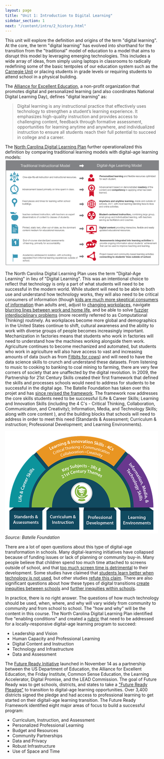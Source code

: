 ```yaml
---
layout: page
title: "Unit 1: Introduction to Digital Learning"
sidebar_section: 1
next: "/content/intro/2_history.html"
---
```


This unit will explore the definition and origins of the term "digital learning". At the core, the term "digital learning" has evolved into shorthand for the transition from the "traditional" model of education to a model that aims to disrupt this model by leveraging emerging technologies. This includes a wide array of ideas, from simply using laptops in classrooms to radically redefining some of the basic tentpoles of our education system such as the [Carnegie Unit](https://www.carnegiefoundation.org/faqs/carnegie-unit/) or placing students in grade levels or requiring students to attend school in a physical building.

The [Alliance for Excellent Education](https://digitallearningday.org/about-dlday/), a non-profit organization that promotes digital and personalized learning (and also coordinates National Digital Learning Day), defines "digital learning" as: 
>Digital learning is any instructional practice that effectively uses technology to strengthen a student’s learning experience. It emphasizes high-quality instruction and provides access to challenging content, feedback through formative assessment, opportunities for learning anytime and anywhere, and individualized instruction to ensure all students reach their full potential to succeed in college and a career.

The [North Carolina Digital Learning Plan](ncdli.fi.ncsu.edu/dlplan/) further operationalized this definition by comparing traditional learning models with digital-age learning models:
![Comparison between traditional instructional model and digital-age learning model](dlmodel.png)

The North Carolina Digital Learning Plan uses the term "Digital-Age Learning" in lieu of "Digital Learning". This was an intentional choice to reflect that technology is only a part of what students will need to be successful in the modern world. While student will need to be able to both use and understand how technology works, they will also need to be critical consumers of information (though [kids are much more skeptical consumers of information](https://www.commonsensemedia.org/news-and-media-literacy/do-tweens-and-teens-believe-fake-news) than adults are), adjust to [changing workplaces](https://hbr.org/1998/05/the-alternative-workplace-changing-where-and-how-people-work), navigate [blurring lines between work and home life](https://www.forbes.com/sites/shelcyvjoseph/2019/10/17/forget-work-life-balance-try-achieving-work-life-blend-instead/#68eae943d946), and be able to solve [fuzzier interdisciplinary problems](https://www.careerbuilder.com/advice/what-are-problemsolving-skills-and-why-are-they-important) (more recently referred to as Computational Thinking) routinely. As workplaces become more global and demographics in the United States continue to shift, cultural awareness and the ability to work with diverse groups of people becomes increasingly important. Mechanization in factories means that students who work in factories will need to understand how the machines working alongside them work. Agriculture continues to become mechanized and automated, but students who work in agriculture will also have access to vast and increasing amounts of data (such as from [Fitbits for cows](https://www.zdnet.com/article/building-iot-for-the-industry-technology-left-behind/)) and will need to have the data science skills to crunch and understand these datasets. From listening to music to cooking to banking to coal mining to farming, there are very few corners of society that are unaffected by the digital revolution. In 2009, the Partnership for 21st Century Skills created their first framework that defined the skills and processes schools would need to address for students to be successful in the digital age. The Batelle Foundation has taken over this projet and has [since revised the framework](http://www.battelleforkids.org/networks/p21). The framework now addresses the core skills students need to be successful (Life & Career Skills; Learning and Innovation Skills (including the 4 C's - Critical Thinking, Collaboration, Communication, and Creativity); Information, Media, and Technology Skills; along with core content ), and the building blocks that schools will need to address in order to meet this need (Standards & Assessment; Curriculum & instruction; Professional Development; and Learning Environments).

<p class="text-center">
<img src="p21.png" class="rounded" alt="The framework now addresses the core skills students need to be successful (Life & Career Skills; Learning and Innovation Skills (including the 4 C's - Critical Thinking, Collaboration, Communication, and Creativity); Information, Media, and Technology Skills; along with core content ), and the building blocks that schools will need to address in order to meet this need (Standards & Assessment; Curriculum & instruction; Professional Development; and Learning Environments)."><br/><cite class="text-center">Source: Batelle Foundation</cite>
</p>

There are a lot of open questions about this type of digital-age transformation in schools. Many digital-learning initiatives have collapsed because of funding issues or lack of planning or community buy-in. Many people believe that children spend too much time attached to screens outside of school, and that [too much screen time is detrimental](https://www.theatlantic.com/education/archive/2018/11/screen-time-backlash/567934/) to their development. Some studies have claimed that [students learn better when technology is not used](https://www.educationnext.org/should-professors-ban-laptops-classroom-computer-use-affects-student-learning-study/), but other studies [refute this claim](https://www.brookings.edu/blog/brown-center-chalkboard/2019/05/08/is-technology-good-or-bad-for-learning/). There are also significant questions about how these types of digital transitions [create inequities between schools](https://www.insidehighered.com/digital-learning/blogs/technology-and-learning/technology-driving-educational-inequality) and [further inequities within schools](http://www.ascd.org/publications/educational-leadership/feb19/vol76/num05/Teaching-Our-Way-to-Digital-Equity.aspx).

In practice, there is no right answer. The questions of how much technology should be used, when, where, and why will vary widely from community to community and from school to school. The "how and why" will be the content in this course. The North Carolina Digital Learning Plan identified five "enabling conditions" and created a [rubric](https://ncdli.fi.ncsu.edu/rubric/) that need to be addressed for a locally-responsive digital-age learning program to succeed:
* Leadership and Vision
* Human Capacity and Professional Learning
* Digital Content and Instruction
* Technology and Infrastructure
* Data and Assessment

The [Future Ready Initiative](https://futureready.org/ourwork/future-ready-frameworks/) launched in November 14 as a partnership between the US Department of Education, the Alliance for Excellent Education, the Friday Institute, Common Sense Education, the Learning Accelerator, Digital Promise, and the LEAD Commission. The goal of Future Ready was to get schools, districts, and states to take a ["Future Ready Pleadge"](https://futureready.org/thenetwork/take-the-pledge/) to transition to digital-age learning opportunities. Over 3,400 districts signed the pledge and had access to professional learning to get started on their digitail-age learning transition. The Future Ready Framework identified eight major areas of focus to build a successful program:
* Curriculum, Instruction, and Assessment
* Personalized Professional Learning
* Budget and Resources
* Community Partnerships
* Data and Privacy
* Robust Infrastructure
* Use of Space and Time
